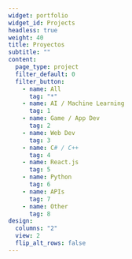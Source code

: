 ```yaml
---
widget: portfolio
widget_id: Projects
headless: true
weight: 40
title: Proyectos
subtitle: ""
content:
  page_type: project
  filter_default: 0
  filter_button:
    - name: All
      tag: "*"
    - name: AI / Machine Learning
      tag: 1
    - name: Game / App Dev
      tag: 2
    - name: Web Dev
      tag: 3
    - name: C# / C++
      tag: 4
    - name: React.js
      tag: 5
    - name: Python
      tag: 6
    - name: APIs
      tag: 7
    - name: Other
      tag: 8
design:
  columns: "2"
  view: 2
  flip_alt_rows: false
---
```

